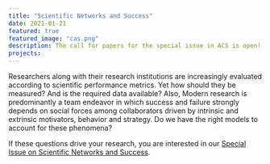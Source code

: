 ```yaml
---
title: "Scientific Networks and Success"
date: 2021-01-21
featured: true
featured_image: "cas.png"
description: The call for papers for the special issue in ACS is open!
projects:
---
```



Researchers along with their research institutions are increasingly evaluated according to scientific performance metrics. Yet how should they be measured? And is the required data available? Also, Modern research is predominantly a team endeavor in which success and failure strongly depends on social forces among collaborators driven by intrinsic and extrinsic motivators, behavior and strategy. Do we have the right models to account for these phenomena?

If these questions drive your research, you are interested in our [Special Issue on Scientific Networks and Success][1].

[1]: https://www.worldscientific.com/page/acs/callforpapers01
